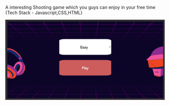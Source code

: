 A interesting Shooting game which you guys can enjoy in your free time
{Tech Stack - Javascript,CSS,HTML}

<img src="gameplay1.png">

